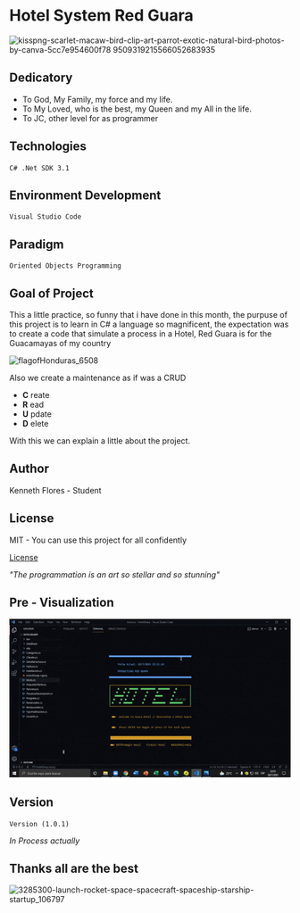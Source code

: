 # Hotel System Red Guara 

![kisspng-scarlet-macaw-bird-clip-art-parrot-exotic-natural-bird-photos-by-canva-5cc7e954600f78 9509319215566052683935](https://user-images.githubusercontent.com/71115590/127441820-b4afc3ce-d166-4887-a42b-fa6822d758a2.png)

Dedicatory
----------

* To God, My Family, my force and my life.
* To My Loved, who is the best, my Queen and my All in the life.
* To JC, other level for as programmer

## Technologies

```
C# .Net SDK 3.1
```

## Environment Development

```
Visual Studio Code
```

## Paradigm

```
Oriented Objects Programming
```

## Goal of Project
This a little practice, so funny that i have done in this month, the purpuse of this project is to learn in C#
a language so magnificent, the expectation was to create a code that simulate a process in a Hotel, Red Guara
is for the Guacamayas of my country 

![flagofHonduras_6508](https://user-images.githubusercontent.com/71115590/127437027-6bb74864-1f9c-49e8-a916-1fd565bbce74.png)


Also we create a maintenance as if was a CRUD

* **C** reate
* **R** ead
* **U** pdate
* **D** elete

With this we can explain a little about the project.

## Author

Kenneth Flores - Student

## License 

MIT - You can use this project for all confidently

[License](https://github.com/Kennethowl/Hotel-System/blob/main/LICENSE)

_"The programmation is an art so stellar and so stunning"_

## Pre - Visualization

![image](https://github.com/Kennethowl/Hotel-System/blob/main/Promocion.gif)

## Version

```
Version (1.0.1)
```
_In Process actually_

## Thanks all are the best

![3285300-launch-rocket-space-spacecraft-spaceship-starship-startup_106797](https://user-images.githubusercontent.com/71115590/127438253-1b044385-ef1c-4ad6-9b31-08876f81307e.png)
